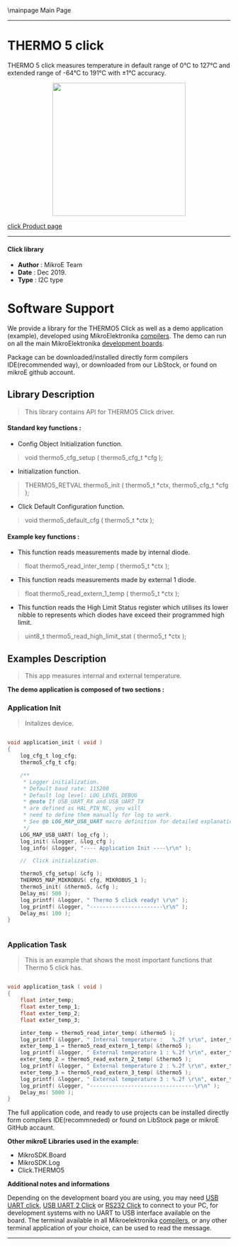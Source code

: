 \mainpage Main Page
 
 

---
# THERMO 5 click

THERMO 5 click measures temperature in default range of 0°C to 127°C and extended range of -64°C to 191°C with ±1°C accuracy.

<p align="center">
  <img src="https://download.mikroe.com/images/click_for_ide/thermo5_click.png" height=300px>
</p>

[click Product page](https://www.mikroe.com/thermo-5-click)

---


#### Click library 

- **Author**        : MikroE Team
- **Date**          : Dec 2019.
- **Type**          : I2C type


# Software Support

We provide a library for the THERMO5 Click 
as well as a demo application (example), developed using MikroElektronika 
[compilers](https://shop.mikroe.com/compilers). 
The demo can run on all the main MikroElektronika [development boards](https://shop.mikroe.com/development-boards).

Package can be downloaded/installed directly form compilers IDE(recommended way), or downloaded from our LibStock, or found on mikroE github account. 

## Library Description

> This library contains API for THERMO5 Click driver.

#### Standard key functions :

- Config Object Initialization function.
> void thermo5_cfg_setup ( thermo5_cfg_t *cfg ); 
 
- Initialization function.
> THERMO5_RETVAL thermo5_init ( thermo5_t *ctx, thermo5_cfg_t *cfg );

- Click Default Configuration function.
> void thermo5_default_cfg ( thermo5_t *ctx );


#### Example key functions :
 
- This function reads measurements made by internal diode.
> float thermo5_read_inter_temp ( thermo5_t *ctx );

- This function reads measurements made by external 1 diode.
> float thermo5_read_extern_1_temp ( thermo5_t *ctx );

- This function reads the High Limit Status register which utilises its lower nibble to represents which diodes have exceed their programmed high limit.
> uint8_t thermo5_read_high_limit_stat ( thermo5_t *ctx );

## Examples Description

> This app measures internal and external temperature.

**The demo application is composed of two sections :**

### Application Init 

> Initalizes device.

```c

void application_init ( void )
{
    log_cfg_t log_cfg;
    thermo5_cfg_t cfg;

    /** 
     * Logger initialization.
     * Default baud rate: 115200
     * Default log level: LOG_LEVEL_DEBUG
     * @note If USB_UART_RX and USB_UART_TX 
     * are defined as HAL_PIN_NC, you will 
     * need to define them manually for log to work. 
     * See @b LOG_MAP_USB_UART macro definition for detailed explanation.
     */
    LOG_MAP_USB_UART( log_cfg );
    log_init( &logger, &log_cfg );
    log_info( &logger, "---- Application Init ----\r\n" );

    //  Click initialization.

    thermo5_cfg_setup( &cfg );
    THERMO5_MAP_MIKROBUS( cfg, MIKROBUS_1 );
    thermo5_init( &thermo5, &cfg );
    Delay_ms( 500 );
    log_printf( &logger, " Thermo 5 click ready! \r\n" );
    log_printf( &logger, "-----------------------\r\n" );
    Delay_ms( 100 );
}
  
```

### Application Task

> This is an example that shows the most important functions that Thermo 5 click has.

```c

void application_task ( void )
{
    float inter_temp;
    float exter_temp_1;
    float exter_temp_2;
    float exter_temp_3;

    inter_temp = thermo5_read_inter_temp( &thermo5 );
    log_printf( &logger, " Internal temperature :   %.2f \r\n", inter_temp );
    exter_temp_1 = thermo5_read_extern_1_temp( &thermo5 );
    log_printf( &logger, " External temperature 1 : %.2f \r\n", exter_temp_1 );
    exter_temp_2 = thermo5_read_extern_2_temp( &thermo5 );
    log_printf( &logger, " External temperature 2 : %.2f \r\n", exter_temp_2 );
    exter_temp_3 = thermo5_read_extern_3_temp( &thermo5 );
    log_printf( &logger, " External temperature 3 : %.2f \r\n", exter_temp_2 );
    log_printf( &logger, "---------------------------------\r\n" );
    Delay_ms( 5000 );
}


```

The full application code, and ready to use projects can be  installed directly form compilers IDE(recommneded) or found on LibStock page or mikroE GitHub accaunt.

**Other mikroE Libraries used in the example:** 

- MikroSDK.Board
- MikroSDK.Log
- Click.THERMO5

**Additional notes and informations**

Depending on the development board you are using, you may need 
[USB UART click](https://shop.mikroe.com/usb-uart-click), 
[USB UART 2 Click](https://shop.mikroe.com/usb-uart-2-click) or 
[RS232 Click](https://shop.mikroe.com/rs232-click) to connect to your PC, for 
development systems with no UART to USB interface available on the board. The 
terminal available in all Mikroelektronika 
[compilers](https://shop.mikroe.com/compilers), or any other terminal application 
of your choice, can be used to read the message.



---
